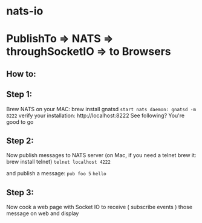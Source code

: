 # nats-io

# PublishTo  =>  NATS  =>  throughSocketIO  =>  to Browsers

## How to:

## Step 1:

Brew NATS on your MAC:  brew install gnatsd
`start nats daemon: gnatsd -m 8222`
verify your installation: http://localhost:8222
See following? You're good to go

## Step 2:

Now publish messages to NATS server
(on Mac, if you need a telnet brew it:   brew install telnet)
`telnet localhost 4222`
 
and publish a message:
`pub foo 5`
`hello`

## Step 3:

Now cook a web page with Socket IO to receive ( subscribe events ) those message on web and display
